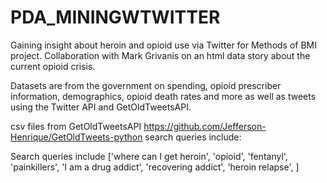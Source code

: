 # PDA_MININGWTWITTER

Gaining insight about heroin and opioid use via Twitter for Methods of BMI project. Collaboration with Mark Grivanis on an html data story about the current opioid crisis.

Datasets are from the government on spending, opioid prescriber information, demographics, opioid death rates and more as well as tweets using the Twitter API and GetOldTweetsAPI.


csv files from GetOldTweetsAPI https://github.com/Jefferson-Henrique/GetOldTweets-python
search queries include:

Search queries include
['where can I get heroin', 'opioid',
                      'fentanyl', 'painkillers', 'I am a drug addict',
                      'recovering addict', 'heroin relapse',
]


